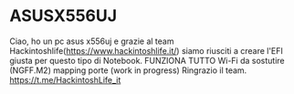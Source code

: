 # ASUSX556UJ
Ciao,  ho un pc asus x556uj e grazie al team Hackintoshlife(https://www.hackintoshlife.it/) siamo riusciti a creare l'EFI giusta  per questo tipo di Notebook.   FUNZIONA TUTTO
Wi-Fi da sostutire (NGFF.M2)
mapping porte (work in progress)
Ringrazio il team. https://t.me/HackintoshLife_it
